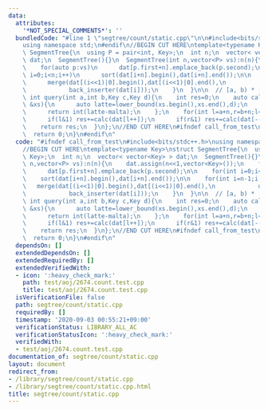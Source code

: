 ```yaml
---
data:
  attributes:
    '*NOT_SPECIAL_COMMENTS*': ''
  bundledCode: "#line 1 \"segtree/count/static.cpp\"\n\n#include<bits/stdc++.h>\n\
    using namespace std;\n#endif\n//BEGIN CUT HERE\ntemplate<typename Key>\nstruct\
    \ SegmentTree{\n  using P = pair<int, Key>;\n  int n;\n  vector< vector<Key> >\
    \ dat;\n  SegmentTree(){}\n  SegmentTree(int n,vector<P> vs):n(n){\n    dat.assign(n<<1,vector<Key>());\n\
    \    for(auto p:vs)\n      dat[p.first+n].emplace_back(p.second);\n\n    for(int\
    \ i=0;i<n;i++)\n      sort(dat[i+n].begin(),dat[i+n].end());\n\n    for(int i=n-1;i;i--){\n\
    \      merge(dat[(i<<1)|0].begin(),dat[(i<<1)|0].end(),\n            dat[(i<<1)|1].begin(),dat[(i<<1)|1].end(),\n\
    \            back_inserter(dat[i]));\n    }\n  }\n\n  // [a, b) * [c, d)\n  inline\
    \ int query(int a,int b,Key c,Key d){\n    int res=0;\n    auto calc=[a,b,c,d](vector<Key>\
    \ &xs){\n      auto latte=lower_bound(xs.begin(),xs.end(),d);\n      auto malta=lower_bound(xs.begin(),xs.end(),c);\n\
    \      return int(latte-malta);\n    };\n    for(int l=a+n,r=b+n;l<r;l>>=1,r>>=1){\n\
    \      if(l&1) res+=calc(dat[l++]);\n      if(r&1) res+=calc(dat[--r]);\n    }\n\
    \    return res;\n  }\n};\n//END CUT HERE\n#ifndef call_from_test\nsigned main(){\n\
    \  return 0;\n}\n#endif\n"
  code: "#ifndef call_from_test\n#include<bits/stdc++.h>\nusing namespace std;\n#endif\n\
    //BEGIN CUT HERE\ntemplate<typename Key>\nstruct SegmentTree{\n  using P = pair<int,\
    \ Key>;\n  int n;\n  vector< vector<Key> > dat;\n  SegmentTree(){}\n  SegmentTree(int\
    \ n,vector<P> vs):n(n){\n    dat.assign(n<<1,vector<Key>());\n    for(auto p:vs)\n\
    \      dat[p.first+n].emplace_back(p.second);\n\n    for(int i=0;i<n;i++)\n  \
    \    sort(dat[i+n].begin(),dat[i+n].end());\n\n    for(int i=n-1;i;i--){\n   \
    \   merge(dat[(i<<1)|0].begin(),dat[(i<<1)|0].end(),\n            dat[(i<<1)|1].begin(),dat[(i<<1)|1].end(),\n\
    \            back_inserter(dat[i]));\n    }\n  }\n\n  // [a, b) * [c, d)\n  inline\
    \ int query(int a,int b,Key c,Key d){\n    int res=0;\n    auto calc=[a,b,c,d](vector<Key>\
    \ &xs){\n      auto latte=lower_bound(xs.begin(),xs.end(),d);\n      auto malta=lower_bound(xs.begin(),xs.end(),c);\n\
    \      return int(latte-malta);\n    };\n    for(int l=a+n,r=b+n;l<r;l>>=1,r>>=1){\n\
    \      if(l&1) res+=calc(dat[l++]);\n      if(r&1) res+=calc(dat[--r]);\n    }\n\
    \    return res;\n  }\n};\n//END CUT HERE\n#ifndef call_from_test\nsigned main(){\n\
    \  return 0;\n}\n#endif\n"
  dependsOn: []
  extendedDependsOn: []
  extendedRequiredBy: []
  extendedVerifiedWith:
  - icon: ':heavy_check_mark:'
    path: test/aoj/2674.count.test.cpp
    title: test/aoj/2674.count.test.cpp
  isVerificationFile: false
  path: segtree/count/static.cpp
  requiredBy: []
  timestamp: '2020-09-03 00:55:21+09:00'
  verificationStatus: LIBRARY_ALL_AC
  verificationStatusIcon: ':heavy_check_mark:'
  verifiedWith:
  - test/aoj/2674.count.test.cpp
documentation_of: segtree/count/static.cpp
layout: document
redirect_from:
- /library/segtree/count/static.cpp
- /library/segtree/count/static.cpp.html
title: segtree/count/static.cpp
---
```

